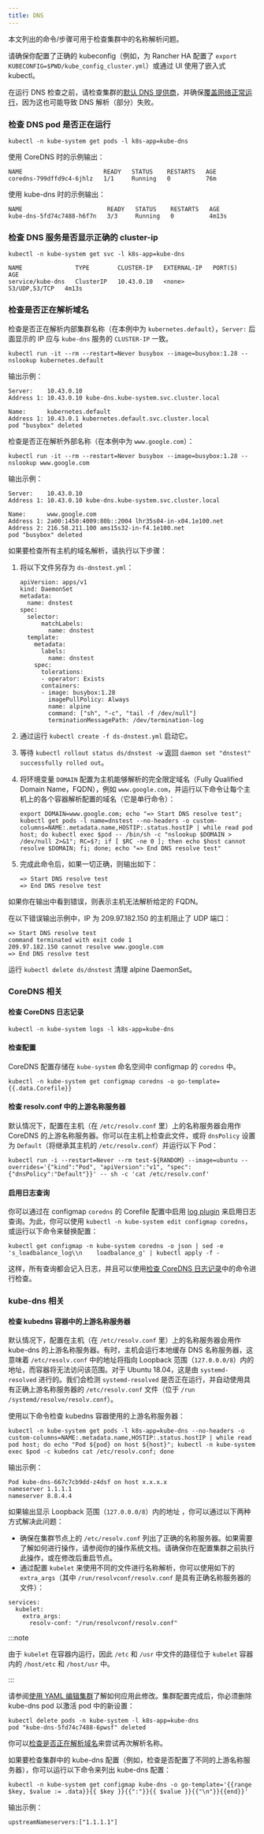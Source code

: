 ```yaml
---
title: DNS
---
```


本文列出的命令/步骤可用于检查集群中的名称解析问题。

请确保你配置了正确的 kubeconfig（例如，为 Rancher HA 配置了 `export KUBECONFIG=$PWD/kube_config_cluster.yml`）或通过 UI 使用了嵌入式 kubectl。

在运行 DNS 检查之前，请检查集群的[默认 DNS 提供商](../../reference-guides/cluster-configuration/rancher-server-configuration/rke1-cluster-configuration.md#默认-dns-提供商)，并确保[覆盖网络正常运行](networking.md#检查覆盖网络是否正常运行)，因为这也可能导致 DNS 解析（部分）失败。

### 检查 DNS pod 是否正在运行

```
kubectl -n kube-system get pods -l k8s-app=kube-dns
```

使用 CoreDNS 时的示例输出：
```
NAME                       READY   STATUS    RESTARTS   AGE
coredns-799dffd9c4-6jhlz   1/1     Running   0          76m
```

使用 kube-dns 时的示例输出：
```
NAME                        READY   STATUS    RESTARTS   AGE
kube-dns-5fd74c7488-h6f7n   3/3     Running   0          4m13s
```

### 检查 DNS 服务是否显示正确的 cluster-ip

```
kubectl -n kube-system get svc -l k8s-app=kube-dns
```

```
NAME               TYPE        CLUSTER-IP   EXTERNAL-IP   PORT(S)         AGE
service/kube-dns   ClusterIP   10.43.0.10   <none>        53/UDP,53/TCP   4m13s
```

### 检查是否正在解析域名

检查是否正在解析内部集群名称（在本例中为 `kubernetes.default`），`Server:` 后面显示的 IP 应与 `kube-dns` 服务的 `CLUSTER-IP` 一致。

```
kubectl run -it --rm --restart=Never busybox --image=busybox:1.28 -- nslookup kubernetes.default
```

输出示例：
```
Server:    10.43.0.10
Address 1: 10.43.0.10 kube-dns.kube-system.svc.cluster.local

Name:      kubernetes.default
Address 1: 10.43.0.1 kubernetes.default.svc.cluster.local
pod "busybox" deleted
```

检查是否正在解析外部名称（在本例中为 `www.google.com`）：

```
kubectl run -it --rm --restart=Never busybox --image=busybox:1.28 -- nslookup www.google.com
```

输出示例：
```
Server:    10.43.0.10
Address 1: 10.43.0.10 kube-dns.kube-system.svc.cluster.local

Name:      www.google.com
Address 1: 2a00:1450:4009:80b::2004 lhr35s04-in-x04.1e100.net
Address 2: 216.58.211.100 ams15s32-in-f4.1e100.net
pod "busybox" deleted
```

如果要检查所有主机的域名解析，请执行以下步骤：

1. 将以下文件另存为 `ds-dnstest.yml`：

   ```
   apiVersion: apps/v1
   kind: DaemonSet
   metadata:
     name: dnstest
   spec:
     selector:
         matchLabels:
           name: dnstest
     template:
       metadata:
         labels:
           name: dnstest
       spec:
         tolerations:
         - operator: Exists
         containers:
         - image: busybox:1.28
           imagePullPolicy: Always
           name: alpine
           command: ["sh", "-c", "tail -f /dev/null"]
           terminationMessagePath: /dev/termination-log
   ```

2. 通过运行 `kubectl create -f ds-dnstest.yml` 启动它。
3. 等待 `kubectl rollout status ds/dnstest -w` 返回 `daemon set "dnstest" successfully rolled out`。
4. 将环境变量 `DOMAIN` 配置为主机能够解析的完全限定域名（Fully Qualified Domain Name，FQDN），例如 `www.google.com`，并运行以下命令让每个主机上的各个容器解析配置的域名（它是单行命令）：

   ```
   export DOMAIN=www.google.com; echo "=> Start DNS resolve test"; kubectl get pods -l name=dnstest --no-headers -o custom-columns=NAME:.metadata.name,HOSTIP:.status.hostIP | while read pod host; do kubectl exec $pod -- /bin/sh -c "nslookup $DOMAIN > /dev/null 2>&1"; RC=$?; if [ $RC -ne 0 ]; then echo $host cannot resolve $DOMAIN; fi; done; echo "=> End DNS resolve test"
   ```

5. 完成此命令后，如果一切正确，则输出如下：

   ```
   => Start DNS resolve test
   => End DNS resolve test
   ```

如果你在输出中看到错误，则表示主机无法解析给定的 FQDN。

在以下错误输出示例中，IP 为 209.97.182.150 的主机阻止了 UDP 端口：

```
=> Start DNS resolve test
command terminated with exit code 1
209.97.182.150 cannot resolve www.google.com
=> End DNS resolve test
```

运行 `kubectl delete ds/dnstest` 清理 alpine DaemonSet。

### CoreDNS 相关

#### 检查 CoreDNS 日志记录

```
kubectl -n kube-system logs -l k8s-app=kube-dns
```

#### 检查配置

CoreDNS 配置存储在 `kube-system` 命名空间中 configmap 的 `coredns` 中。

```
kubectl -n kube-system get configmap coredns -o go-template={{.data.Corefile}}
```

#### 检查 resolv.conf 中的上游名称服务器

默认情况下，配置在主机（在 `/etc/resolv.conf` 里）上的名称服务器会用作 CoreDNS 的上游名称服务器。你可以在主机上检查此文件，或将 `dnsPolicy` 设置为 `Default`（将继承其主机的 `/etc/resolv.conf`）并运行以下 Pod：

```
kubectl run -i --restart=Never --rm test-${RANDOM} --image=ubuntu --overrides='{"kind":"Pod", "apiVersion":"v1", "spec": {"dnsPolicy":"Default"}}' -- sh -c 'cat /etc/resolv.conf'
```

#### 启用日志查询

你可以通过在 configmap `coredns` 的 Corefile 配置中启用 [log plugin](https://coredns.io/plugins/log/) 来启用日志查询。为此，你可以使用 `kubectl -n kube-system edit configmap coredns`，或运行以下命令来替换配置：

```
kubectl get configmap -n kube-system coredns -o json | sed -e 's_loadbalance_log\\n    loadbalance_g' | kubectl apply -f -
```

这样，所有查询都会记入日志，并且可以使用[检查 CoreDNS 日志记录](#检查-coredns-日志记录)中的命令进行检查。

### kube-dns 相关

#### 检查 kubedns 容器中的上游名称服务器

默认情况下，配置在主机（在 `/etc/resolv.conf` 里）上的名称服务器会用作 kube-dns 的上游名称服务器。有时，主机会运行本地缓存 DNS 名称服务器，这意味着 `/etc/resolv.conf` 中的地址将指向 Loopback 范围（`127.0.0.0/8`）内的地址，而容器将无法访问该范围。对于 Ubuntu 18.04，这是由 `systemd-resolved` 进行的。我们会检测 `systemd-resolved` 是否正在运行，并自动使用具有正确上游名称服务器的 `/etc/resolv.conf` 文件（位于 `/run /systemd/resolve/resolv.conf`）。

使用以下命令检查 kubedns 容器使用的上游名称服务器：

```
kubectl -n kube-system get pods -l k8s-app=kube-dns --no-headers -o custom-columns=NAME:.metadata.name,HOSTIP:.status.hostIP | while read pod host; do echo "Pod ${pod} on host ${host}"; kubectl -n kube-system exec $pod -c kubedns cat /etc/resolv.conf; done
```

输出示例：
```
Pod kube-dns-667c7cb9dd-z4dsf on host x.x.x.x
nameserver 1.1.1.1
nameserver 8.8.4.4
```

如果输出显示 Loopback 范围（`127.0.0.0/8`）内的地址 ，你可以通过以下两种方式解决此问题：

* 确保在集群节点上的 `/etc/resolv.conf` 列出了正确的名称服务器。如果需要了解如何进行操作，请参阅你的操作系统文档。请确保你在配置集群之前执行此操作，或在修改后重启节点。
* 通过配置 `kubelet` 来使用不同的文件进行名称解析，你可以使用如下的 `extra_args`（其中 `/run/resolvconf/resolv.conf` 是具有正确名称服务器的文件）：

```
services:
  kubelet:
    extra_args:
      resolv-conf: "/run/resolvconf/resolv.conf"
```

:::note

由于 `kubelet` 在容器内运行，因此 `/etc` 和 `/usr` 中文件的路径位于 `kubelet` 容器内的 `/host/etc` 和 `/host/usr` 中。

:::

请参阅[使用 YAML 编辑集群](../../pages-for-subheaders/cluster-configuration.md#使用-yaml-编辑集群)了解如何应用此修改。集群配置完成后，你必须删除 kube-dns pod 以激活 pod 中的新设置：

```
kubectl delete pods -n kube-system -l k8s-app=kube-dns
pod "kube-dns-5fd74c7488-6pwsf" deleted
```

你可以[检查是否正在解析域名](#检查是否正在解析域名)来尝试再次解析名称。

如果要检查集群中的 kube-dns 配置（例如，检查是否配置了不同的上游名称服务器），你可以运行以下命令来列出 kube-dns 配置：

```
kubectl -n kube-system get configmap kube-dns -o go-template='{{range $key, $value := .data}}{{ $key }}{{":"}}{{ $value }}{{"\n"}}{{end}}'
```

输出示例：
```
upstreamNameservers:["1.1.1.1"]
```
